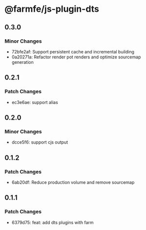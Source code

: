 # @farmfe/js-plugin-dts

## 0.3.0

### Minor Changes

- 72bfe2af: Support persistent cache and incremental building
- 0a20271a: Refactor render pot renders and optimize sourcemap generation

## 0.2.1

### Patch Changes

- ec3e6ae: support alias

## 0.2.0

### Minor Changes

- dcce5f6: support cjs output

## 0.1.2

### Patch Changes

- 6ab20df: Reduce production volume and remove sourcemap

## 0.1.1

### Patch Changes

- 6379d75: feat: add dts plugins with farm

